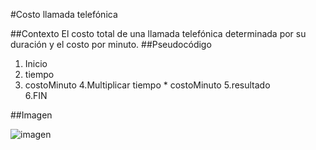 #Costo llamada telefónica

##Contexto
El costo total de una llamada telefónica determinada por su duración y el costo por minuto.
##Pseudocódigo
1. Inicio
2. tiempo
3. costoMinuto
4.Multiplicar tiempo * costoMinuto
5.resultado  
6.FIN

##Imagen

![imagen](http://4.1m.yt/R5LyxwQ.jpg)
